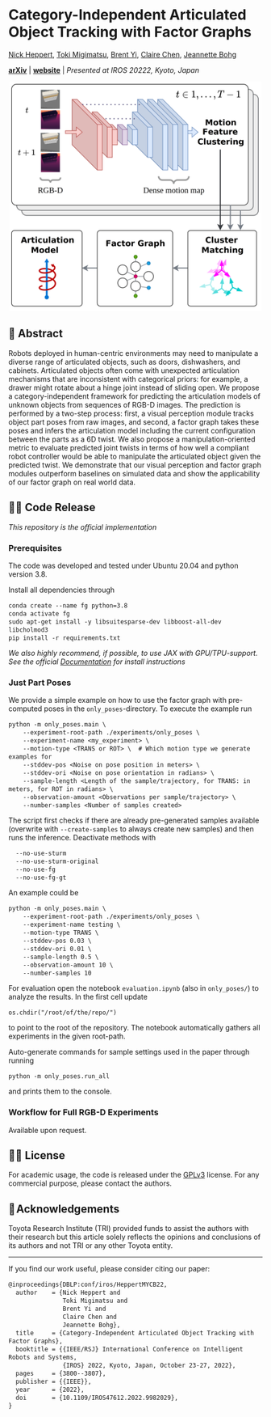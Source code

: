 # Category-Independent Articulated Object Tracking with Factor Graphs
[Nick Heppert](https://rl.uni-freiburg.de/people/heppert), [Toki Migimatsu](https://cs.stanford.edu/~takatoki/), [Brent Yi](https://brentyi.com/), [Claire Chen](https://msl.stanford.edu/people/clairechen), [Jeannette Bohg](https://web.stanford.edu/~bohg/)

[**arXiv**](https://arxiv.org/abs/2205.03721) | [**website**](https://tinyurl.com/ycyva37v) |
*Presented at IROS 20222, Kyoto, Japan*

<p align="center">
  <img src="assets/overview.png" alt="Overview" width="500" />
</p>

## 📔 Abstract
Robots deployed in human-centric environments may need to manipulate a diverse range of articulated objects, such as doors, dishwashers, and cabinets. Articulated objects often come with unexpected articulation mechanisms that are inconsistent with categorical priors: for example, a drawer might rotate about a hinge joint instead of sliding open. We propose a category-independent framework for predicting the articulation models of unknown objects from sequences of RGB-D images. The prediction is performed by a two-step process: first, a visual perception module tracks object part poses from raw images, and second, a factor graph takes these poses and infers the articulation model including the current configuration between the parts as a 6D twist. We also propose a manipulation-oriented metric to evaluate predicted joint twists in terms of how well a compliant robot controller would be able to manipulate the articulated object given the predicted twist. We demonstrate that our visual perception and factor graph modules outperform baselines on simulated data and show the applicability of our factor graph on real world data.

## 👨‍💻 Code Release
*This repository is the official implementation*

### Prerequisites
The code was developed and tested under Ubuntu 20.04 and python version 3.8.

Install all dependencies through

```
conda create --name fg python=3.8
conda activate fg
sudo apt-get install -y libsuitesparse-dev libboost-all-dev libcholmod3
pip install -r requirements.txt
```

*We also highly recommend, if possible, to use JAX with GPU/TPU-support. See the official [Documentation](https://github.com/google/jax#pip-installation-gpu-cuda) for install instructions*

### Just Part Poses
We provide a simple example on how to use the factor graph with pre-computed poses in the `only_poses`-directory. To execute the example run
```
python -m only_poses.main \
    --experiment-root-path ./experiments/only_poses \ 
    --experiment-name <my_experiment> \ 
    --motion-type <TRANS or ROT> \  # Which motion type we generate examples for
    --stddev-pos <Noise on pose position in meters> \
    --stddev-ori <Noise on pose orientation in radians> \ 
    --sample-length <Length of the sample/trajectory, for TRANS: in meters, for ROT in radians> \ 
    --observation-amount <Observations per sample/trajectory> \ 
    --number-samples <Number of samples created>
```

The script first checks if there are already pre-generated samples available (overwrite with `--create-samples` to always create new samples) and then runs the inference. Deactivate methods with
```
  --no-use-sturm
  --no-use-sturm-original
  --no-use-fg
  --no-use-fg-gt
```

An example could be
```
python -m only_poses.main \
    --experiment-root-path ./experiments/only_poses \
    --experiment-name testing \
    --motion-type TRANS \
    --stddev-pos 0.03 \
    --stddev-ori 0.01 \
    --sample-length 0.5 \
    --observation-amount 10 \
    --number-samples 10
```

For evaluation open the notebook `evaluation.ipynb` (also in `only_poses/`) to analyze the results. In the first cell update
```
os.chdir("/root/of/the/repo/") 
```
to point to the root of the repository. The notebook automatically gathers all experiments in the given root-path.

Auto-generate commands for sample settings used in the paper through running
```
python -m only_poses.run_all
```
and prints them to the console.

### Workflow for Full RGB-D Experiments
Available upon request.

## 👩‍⚖️ License
For academic usage, the code is released under the [GPLv3](https://www.gnu.org/licenses/gpl-3.0.en.html) license.
For any commercial purpose, please contact the authors.

## 🤝 Acknowledgements
Toyota Research Institute (TRI) provided funds to assist the authors with their research but this article solely reflects the opinions and conclusions of its authors and not TRI or any other Toyota entity.

---

If you find our work useful, please consider citing our paper:
```
@inproceedings{DBLP:conf/iros/HeppertMYCB22,
  author    = {Nick Heppert and
               Toki Migimatsu and
               Brent Yi and
               Claire Chen and
               Jeannette Bohg},
  title     = {Category-Independent Articulated Object Tracking with Factor Graphs},
  booktitle = {{IEEE/RSJ} International Conference on Intelligent Robots and Systems,
               {IROS} 2022, Kyoto, Japan, October 23-27, 2022},
  pages     = {3800--3807},
  publisher = {{IEEE}},
  year      = {2022},
  doi       = {10.1109/IROS47612.2022.9982029},
}
```
